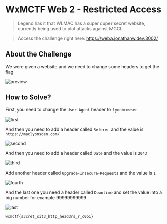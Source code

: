 # WxMCTF Web 2 - Restricted Access
> Legend has it that WLMAC has a super duper secret website, currently being used to plot attacks against MGCI...

> Access the challenge right here: https://weba.jonathanw.dev:3002/

## About the Challenge
We were given a website and we need to change some headers to get the flag

![preview](images/preview.png)

## How to Solve?
First, you need to change the `User-Agent` header to `lyonbrowser`

![first](images/first.png)

And then you need to add a header called `Referer` and the value is `https://maclyonsden.com/`

![second](images/second.png)

And then you need to add a header called `Date` and the value is `2043`

![third](images/third.png)

Add another header called `Upgrade-Insecure-Requests` and the value is `1`

![fourth](images/fourth.png)

And the last one you need a header called `Downtime` and set the value into a big number for example 99999999999

![last](images/last.png)

```
wxmctf{s3cret_sit3_http_head3rs_r_c0o1}
```